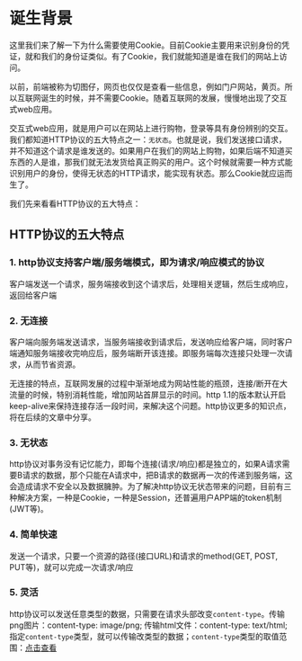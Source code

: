 # 诞生背景

这里我们来了解一下为什么需要使用Cookie。目前Cookie主要用来识别身份的凭证，就和我们的身份证类似。有了Cookie，我们就能知道是谁在我们的网站上访问。

以前，前端被称为切图仔，网页也仅仅是查看一些信息，例如门户网站，黄页。所以互联网诞生的时候，并不需要Cookie。随着互联网的发展，慢慢地出现了交互式web应用。

交互式web应用，就是用户可以在网站上进行购物，登录等具有身份辨别的交互。我们都知道HTTP协议的五大特点之一：`无状态`。也就是说，我们发送接口请求，并不知道这个请求是谁发送的。如果用户在我们的网站上购物，如果后端不知道买东西的人是谁，那我们就无法发货给真正购买的用户。这个时候就需要一种方式能识别用户的身份，使得无状态的HTTP请求，能实现有状态。那么Cookie就应运而生了。

我们先来看看HTTP协议的五大特点：

## HTTP协议的五大特点

### 1. http协议支持客户端/服务端模式，即为请求/响应模式的协议

客户端发送一个请求，服务端接收到这个请求后，处理相关逻辑，然后生成响应，返回给客户端

### 2. 无连接

客户端向服务端发送请求，当服务端接收到请求后，发送响应给客户端，同时客户端通知服务端接收完响应后，服务端断开该连接。即服务端每次连接只处理一次请求，从而节省资源。

无连接的特点，互联网发展的过程中渐渐地成为网站性能的瓶颈，连接/断开在大流量的时候，特别消耗性能，增加网站首屏显示的时间。http 1.1的版本默认开启keep-alive来保持连接存活一段时间，来解决这个问题。http协议更多的知识点，将在后续的文章中分享。

### 3. 无状态

http协议对事务没有记忆能力，即每个连接(请求/响应)都是独立的，如果A请求需要B请求的数据，那个只能在A请求中，把B请求的数据再一次的传递到服务端，这会造成请求不安全以及数据臃肿。为了解决http协议无状态带来的问题，目前有三种解决方案，一种是Cookie，一种是Session，还普遍用户APP端的token机制(JWT等)。

### 4. 简单快速

发送一个请求，只要一个资源的路径(接口URL)和请求的method(GET, POST, PUT等)，就可以完成一次请求/响应

### 5. 灵活

http协议可以发送任意类型的数据，只需要在请求头部改变`content-type`。传输png图片：content-type: image/png; 传输html文件：content-type: text/html; 指定`content-type`类型，就可以传输改类型的数据；`content-type`类型的取值范围：[点击查看](http://www.w3school.com.cn/media/media_mimeref.asp)
